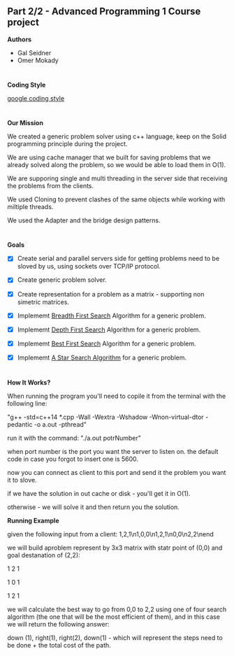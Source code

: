 ## Part 2/2 - Advanced Programming 1 Course project
__Authors__
* Gal Seidner
* Omer Mokady

#
__Coding Style__

[google coding style](https://google.github.io/styleguide/cppguide.html)
#

__Our Mission__

We created a generic problem solver using c++ language, keep on the Solid programming principle during the project.

We are using cache manager that we built for saving problems that we already solved along the problem, so we would be able to load them in O(1). 

We are supporing single and multi threading in the server side that receiving the problems from the clients.

We used Cloning to prevent clashes of the same objects while working with miltiple threads.

We used the Adapter and the bridge design patterns.
#
__Goals__

- [X] Create serial and parallel servers side for getting problems need to be sloved by us, using sockets over TCP/IP protocol. 

- [X] Create generic problem solver.

- [X] Create representation for a problem as a matrix - supporting non simetric matrices.

- [X] Implememt [Breadth First Search](https://en.wikipedia.org/wiki/Breadth-first_search) Algorithm for a generic problem.

- [X] Implememt [Depth First Search](https://en.wikipedia.org/wiki/Depth-first_search) Algorithm for a generic problem.

- [X] Implememt [Best First Search](https://en.wikipedia.org/wiki/Best-first_search) Algorithm for a generic problem.

- [X] Implememt [A Star Search Algorithm](https://en.wikipedia.org/wiki/A*_search_algorithm) for a generic problem.
#
__How It Works?__

When running the program you'll need to copile it from the terminal with the following line:

"g++ -std=c++14 *.cpp -Wall -Wextra -Wshadow -Wnon-virtual-dtor -pedantic -o a.out -pthread"

run it with the command: "./a.out potrNumber"

when port number is the port you want the server to listen on. the default code in case you forgot to insert one is 5600.

now you can connect as client to this port and send it the problem you want it to slove.

if we have the solution in out cache or disk - you'll get it in O(1).

otherwise - we will solve it and then return you the solution.

__Running Example__

given the following input from a client: 1,2,1\n1,0,0\n1,2,1\n0,0\n2,2\nend

we will build aproblem represent by 3x3 matrix with statr point of (0,0) and goal destanation of (2,2):

1 2 1

1 0 1

1 2 1

we will calculate the best way to go from 0,0 to 2,2 using one of four search algorithm (the one that will be the most efficient of them), and in this case we will return the following answer:

down (1), right(1), right(2), down(1) - which will represent the steps need to be done + the total cost of the path. 

